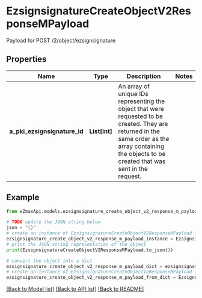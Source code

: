 # EzsignsignatureCreateObjectV2ResponseMPayload

Payload for POST /2/object/ezsignsignature

## Properties

Name | Type | Description | Notes
------------ | ------------- | ------------- | -------------
**a_pki_ezsignsignature_id** | **List[int]** | An array of unique IDs representing the object that were requested to be created.  They are returned in the same order as the array containing the objects to be created that was sent in the request. | 

## Example

```python
from eZmaxApi.models.ezsignsignature_create_object_v2_response_m_payload import EzsignsignatureCreateObjectV2ResponseMPayload

# TODO update the JSON string below
json = "{}"
# create an instance of EzsignsignatureCreateObjectV2ResponseMPayload from a JSON string
ezsignsignature_create_object_v2_response_m_payload_instance = EzsignsignatureCreateObjectV2ResponseMPayload.from_json(json)
# print the JSON string representation of the object
print(EzsignsignatureCreateObjectV2ResponseMPayload.to_json())

# convert the object into a dict
ezsignsignature_create_object_v2_response_m_payload_dict = ezsignsignature_create_object_v2_response_m_payload_instance.to_dict()
# create an instance of EzsignsignatureCreateObjectV2ResponseMPayload from a dict
ezsignsignature_create_object_v2_response_m_payload_from_dict = EzsignsignatureCreateObjectV2ResponseMPayload.from_dict(ezsignsignature_create_object_v2_response_m_payload_dict)
```
[[Back to Model list]](../README.md#documentation-for-models) [[Back to API list]](../README.md#documentation-for-api-endpoints) [[Back to README]](../README.md)


